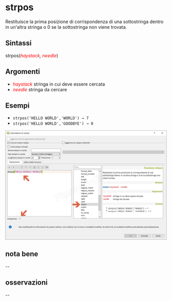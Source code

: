 # strpos

Restituisce la prima posizione di corrispondenza di una sottostringa dentro in un'altra stringa o 0 se la sottostringa non viene trovata.

## Sintassi

strpos(_<span style="color:red;">haystack</span>, <span style="color:red;">needle</span>_)

## Argomenti

* _<span style="color:red;">haystack</span>_ stringa in cui deve essere cercata
* _<span style="color:red;">needle</span>_ stringa da cercare

## Esempi

* `strpos('HELLO WORLD','WORLD') → 7`
* `strpos('HELLO WORLD','GOODBYE') → 0`

![](/img/stringhe_di_testo/strpos/strpos1.png)

## nota bene

--

## osservazioni

--
